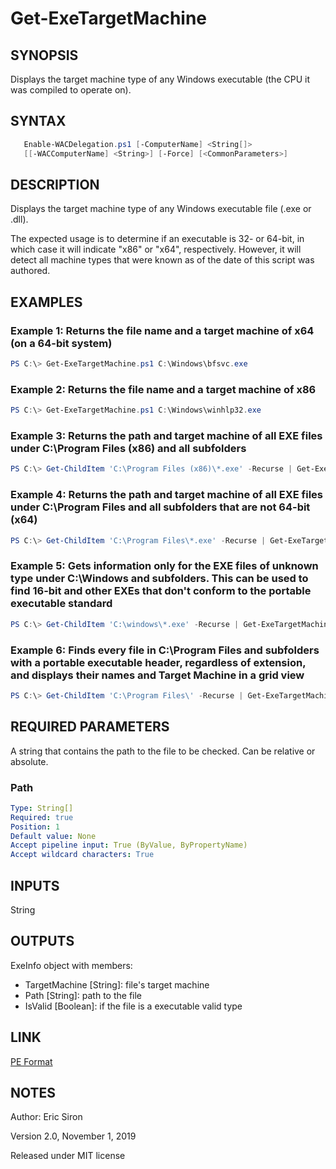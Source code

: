 # Get-ExeTargetMachine

## SYNOPSIS

Displays the target machine type of any Windows executable (the CPU it was compiled to operate on).

## SYNTAX

```PowerShell
   Enable-WACDelegation.ps1 [-ComputerName] <String[]>
   [[-WACComputerName] <String>] [-Force] [<CommonParameters>]
```

## DESCRIPTION

Displays the target machine type of any Windows executable file (.exe or .dll).

The expected usage is to determine if an executable is 32- or 64-bit, in which case it will indicate "x86" or "x64", respectively. However, it will detect all machine types that were known as of the date of this script was authored.

## EXAMPLES

### Example 1: Returns the file name and a target machine of x64 (on a 64-bit system)

```PowerShell
PS C:\> Get-ExeTargetMachine.ps1 C:\Windows\bfsvc.exe
```

### Example 2: Returns the file name and a target machine of x86

```PowerShell
PS C:\> Get-ExeTargetMachine.ps1 C:\Windows\winhlp32.exe
```

### Example 3: Returns the path and target machine of all EXE files under C:\Program Files (x86) and all subfolders

```PowerShell
PS C:\> Get-ChildItem 'C:\Program Files (x86)\*.exe' -Recurse | Get-ExeTargetMachine.ps1
```

### Example 4: Returns the path and target machine of all EXE files under C:\Program Files and all subfolders that are not 64-bit (x64)

```PowerShell
PS C:\> Get-ChildItem 'C:\Program Files\*.exe' -Recurse | Get-ExeTargetMachine.ps1 | where { $_.TargetMachine -ne 'x64' }
```

### Example 5: Gets information only for the EXE files of unknown type under C:\Windows and subfolders. This can be used to find 16-bit and other EXEs that don't conform to the portable executable standard

```PowerShell
PS C:\> Get-ChildItem 'C:\windows\*.exe' -Recurse | Get-ExeTargetMachine.ps1 | where { $_.TargetMachine -eq '' }
```

### Example 6: Finds every file in C:\Program Files and subfolders with a portable executable header, regardless of extension, and displays their names and Target Machine in a grid view

```PowerShell
PS C:\> Get-ChildItem 'C:\Program Files\' -Recurse | Get-ExeTargetMachine.ps1 | Out-GridView
```

## REQUIRED PARAMETERS

A string that contains the path to the file to be checked. Can be relative or absolute.

### Path

```yaml
Type: String[]
Required: true
Position: 1
Default value: None
Accept pipeline input: True (ByValue, ByPropertyName)
Accept wildcard characters: True
```

## INPUTS

String

## OUTPUTS

ExeInfo object with members:

* TargetMachine [String]: file's target machine
* Path [String]: path to the file
* IsValid [Boolean]: if the file is a executable valid type

## LINK

[PE Format](http://msdn.microsoft.com/en-us/windows/hardware/gg463119.aspx)

## NOTES

Author: Eric Siron

Version 2.0, November 1, 2019

Released under MIT license
